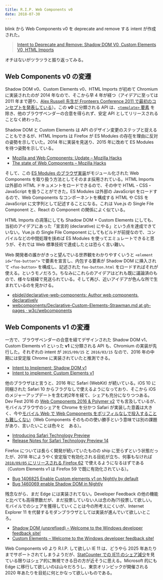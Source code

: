 ```yaml
---
title: R.I.P. Web Components v0
date: 2018-07-30
---
```


blink から Web Components v0 を deprecate and remove する intent が作成された。

> [Intent to Deprecate and Remove: Shadow DOM V0, Custom Elements V0, HTML Imports](https://groups.google.com/a/chromium.org/forum/#!msg/blink-dev/h-JwMiPUnuU)

オチはないがツラツラと振り返ってみる。

## Web Components v0 の変遷

Shadow DOM v0、Custom Elements v0、HTML Imports が初めて Chromium に実装されたのが 2014 年なので、そこから早 4 年が経つ（アイデアに至っては 2011 年まで遡り、[Alex Russell 先生が Fronteers Conference 2011 で最初のコンセプトを発表している](https://fronteers.nl/congres/2011/sessions/web-components-and-model-driven-views-alex-russell)）。この **v0** に分類される API は、[`<template>` 要素](https://developer.mozilla.org/ja/docs/Web/HTML/Element/template) を除き、他のブラウザベンダーの合意を得られず、安定 API としてリリースされることなく終わった。

Shadow DOM と Custom Elements は API のデザイン変更のステップと捉えることもできるが、HTML Imports は Firefox が ES Modules の存在を理由に反対の姿勢を示していた。2014 年に実装を見送り、2015 年に改めて ES Modules を待つ姿勢を示している。

- [Mozilla and Web Components: Update – Mozilla Hacks](https://hacks.mozilla.org/2014/12/mozilla-and-web-components/)
- [The state of Web Components – Mozilla Hacks](https://hacks.mozilla.org/2015/06/the-state-of-web-components/)

そして、この [ES Modules のブラウザ実装](https://hacks.mozilla.org/2018/03/es-modules-a-cartoon-deep-dive/)がモジュール化された Web Components を取り扱う方法としてそのまま採用されている。HTML Imports は外部の HTML ドキュメントをロードできるので、その中で HTML・CSS・JavaScript を扱うことができた。ES Modules は外部の JavaScript をロードするので、Web Components なコンポーネントを構成する HTML や CSS を JavaScript に文字列として記述することになる。これは Vue.js の Single File Component と、React の Component の関係によく似ている。

HTML Imports の凋落にしても Shadow DOM + Custom Elements にしても、当初のアイデアにあった「宣言的 (declarative) にやる」という点を達成できていない。Vue.js の Single File Component にしてもビルドが前提なので、コンパイルなどの中間処理を挟めば ES Modules を使ってエミュレートできると思うが、それでは Web 標準技術で達成したとは恐らく言い難い。

Web 開発者の誰かがきっと望んでいる世界観をわかりやすくいうと `<element id="foo-button">` で要素を宣言し、内包する要素が Shadow DOM に挿入されて `<foo-button>` を構成し、記述された `foo-button.html` をロードすればそれが使える。というモノだろう。ちなみにこれらのアイデアはどれも既に議論済のもので、様々な経緯で見送られている。そして再び、近いアイデアが色んな所で生まれているのを見かける。

- [ebidel/declarative-web-components: Author web components, declaratively](https://github.com/ebidel/declarative-web-components)
- [webcomponents/Declarative-Custom-Elements-Strawman.md at gh-pages · w3c/webcomponents](https://github.com/w3c/webcomponents/blob/gh-pages/proposals/Declarative-Custom-Elements-Strawman.md)

## Web Components v1 の変遷

一方で、ブラウザベンダーの合意を経てデザインされた Shadow DOM v1、Custom Elements v1 といった **v1** に分類される API も、Chromium の実装が先行した。それぞれの intent が `2015/09/15` と `2016/03/15` なので、2016 年の中期には安定版 Chrome に実装されていたと推測できる。

- [Intent to Implement: Shadow DOM v1](https://groups.google.com/a/chromium.org/d/msg/blink-dev/Ez2cuT0KmQo/eUpSsU-uAgAJ)
- [Intent to implement: Custom Elements v1](https://groups.google.com/a/chromium.org/d/msg/blink-dev/EDxhDZ-bPkQ/WEFFoWC9BQAJ)

他のブラウザはと言うと、2016 年に Safari (WebKit) が続いている。iOS 10 に同梱された Safari 10 からフラグなしで使えるようになっており、そこから iOS のメジャーアップデートを含む約2年を経て、シェアも充分になりつつある。Dev Fest 2016 の [Web Components 2016 & Polymer v2](https://1000ch.github.io/slide/webcomponents-2016/) でも言及しているが、モバイルブラウザのシェアを Chrome を分かつ Safari が実装した意義は大きく、今や[モバイル Web で Web Components をポリフィルなしで投入することも難しくない](/posts/2018/webcomponents-in-production/)（Web Components そのものの使い勝手という意味では別の課題があり、言いたいことは色々と　ある）。

- [Introducing Safari Technology Preview](https://webkit.org/blog/6017/introducing-safari-technology-preview/)
- [Release Notes for Safari Technology Preview 14](https://webkit.org/blog/6969/release-notes-for-safari-technology-preview-release-14/)

Firefox については長らく開発が続いていたものの ship に至らずという状態だったが、2018 年にようやく安定版で有効化される目処が立ち、何事もなければ [`2018/09/05` にリリースされる Firefox 62](https://wiki.mozilla.org/Release_Management/Calendar) で使えるようになるはずである（Custom Elements v1 は Firefox 59 で既に有効化されている）。

- [Bug 1406825 Enable Custom elements v1 on Nightly by default](https://bugzilla.mozilla.org/show_bug.cgi?id=1406825)
- [Bug 1460069 enable Shadow DOM in Nightly](https://bugzilla.mozilla.org/show_bug.cgi?id=1460069)

残念ながら、まだ Edge には実装されてない。Developer Feedback の他の機能と比べても高得票数だが、まだ投票していない人は念の為(?)投票して欲しい。モバイルでのシェアを獲得していくことは今の所考えにくいが、Internet Explorer 11 を代替するモダンブラウザとしては実装が進んでいて欲しいところ。

- [Shadow DOM (unprefixed) – Welcome to the Windows developer feedback site!](https://wpdev.uservoice.com/forums/257854-microsoft-edge-developer/suggestions/6263785-shadow-dom-unprefixed)
- [Custom Elements – Welcome to the Windows developer feedback site!](https://wpdev.uservoice.com/forums/257854-microsoft-edge-developer/suggestions/6261298-custom-elements)

Web Components v0 より R.I.P. して欲しい IE 11 は、どうやら 2025 年あたりまでサポートされてしまうようだが、[StatCounter での IE11 のシェア減少](http://gs.statcounter.com/browser-market-share/desktop/japan/#monthly-201706-201806)を見ている限りはシェア的に無視できる日の方が近そうに思える。Microsoft 的にも Edge に移行して欲しいのは山々だろうし、東京オリンピックが開催される 2020 年あたりを目処に何とかなって欲しいものである。
